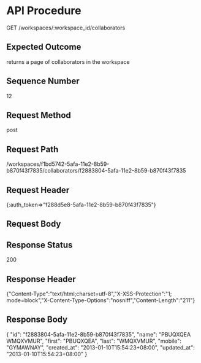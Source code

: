 # API Procedure
GET /workspaces/:workspace_id/collaborators
## Expected Outcome
returns a page of collaborators in the workspace
## Sequence Number
12
## Request Method
post
## Request Path
/workspaces/f1bd5742-5afa-11e2-8b59-b870f43f7835/collaborators/f2883804-5afa-11e2-8b59-b870f43f7835
## Request Header
{:auth_token=>"f288d5e8-5afa-11e2-8b59-b870f43f7835"}
## Request Body


## Response Status
200
## Response Header
{"Content-Type":"text/html;charset=utf-8","X-XSS-Protection":"1; mode=block","X-Content-Type-Options":"nosniff","Content-Length":"211"}

## Response Body
{
  "id": "f2883804-5afa-11e2-8b59-b870f43f7835",
  "name": "PBUQXQEA WMQXVMUR",
  "first": "PBUQXQEA",
  "last": "WMQXVMUR",
  "mobile": "GYMAWNAY",
  "created_at": "2013-01-10T15:54:23+08:00",
  "updated_at": "2013-01-10T15:54:23+08:00"
}
